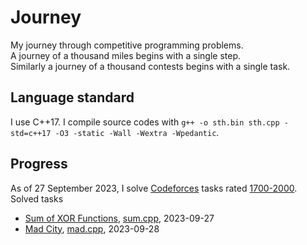 # Journey
My journey through competitive programming problems.\
A journey of a thousand miles begins with a single step.\
Similarly a journey of a thousand contests begins with a single task.

## Language standard
I use C++17. I compile source codes with `g++ -o sth.bin sth.cpp -std=c++17 -O3 -static -Wall -Wextra -Wpedantic`.

## Progress
As of 27 September 2023, I solve [Codeforces](https://codeforces.com/) tasks rated [1700-2000](https://codeforces.com/problemset?tags=1700-2000).\
Solved tasks
- [Sum of XOR Functions](https://codeforces.com/problemset/problem/1879/D), [sum.cpp](sum_of_xor_functions/sum.cpp), 2023-09-27
- [Mad City](https://codeforces.com/problemset/problem/1873/H), [mad.cpp](mad_city/mad.cpp), 2023-09-28
